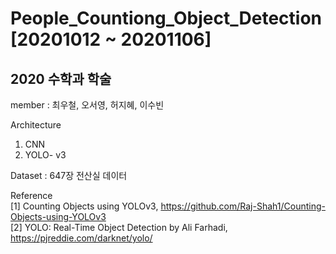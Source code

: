 # People_Countiong_Object_Detection [20201012 ~ 20201106]

## 2020 수학과 학술 

member : 최우철, 오서영, 허지혜, 이수빈

Architecture
1. CNN
2. YOLO- v3

Dataset  : 647장 전산실 데이터

Reference<br>
[1] Counting Objects using YOLOv3, https://github.com/Raj-Shah1/Counting-Objects-using-YOLOv3 <br>
[2] YOLO: Real-Time Object Detection by Ali Farhadi, https://pjreddie.com/darknet/yolo/
